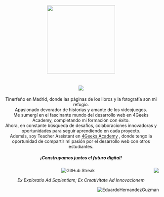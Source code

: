 <h3 align="center">
  <img src="https://media4.giphy.com/media/dbtDDSvWErdf2/giphy.gif" width="220" />
</h3>

<h1 align="center">
  <img src="https://readme-typing-svg.herokuapp.com?font=Fira+Code&pause=1000&color=000000&center=true&random=false&width=435&lines=Hola%2C+soy+Eduardo" />
</h1>

<p align="center">
  Tinerfeño en Madrid, donde las páginas de los libros y la fotografía son mi refugio. </br> 
  Apasionado devorador de historias y amante de los videojuegos. </br>
  Me sumergí en el fascinante mundo del desarrollo web en 4Geeks Academy, completando mi formación con éxito. </br>
  Ahora, en constante búsqueda de desafíos, colaboraciones innovadoras y oportunidades para seguir aprendiendo en cada proyecto. </br>
  Además, soy Teacher Assistant en <a href="https://github.com/4GeeksAcademy">4Geeks Academy</a>  , donde tengo la oportunidad de compartir mi pasión por el desarrollo web con otros estudiantes.
</p>




<h5 align="center">¡Construyamos juntos el futuro digital!</h5>

<p align="center">
  <img src="https://streak-stats.demolab.com?user=EduardoHernandezGuzman&theme=transparent&hide_border=true&locale=es&date_format=j%20M%5B%20Y%5D&card_width=400" alt="GitHub Streak" />
  <img src="https://github-readme-stats.vercel.app/api/top-langs/?username=EduardoHernandezGuzman&exclude_repo=github-readme-stats,anuraghazra.github.io" align="right" />
</p>

<p align="center"><i>Ex Exploratio Ad Sapientiam; Ex Creativitate Ad Innovacionem</i></p>
<p align="right"> <img src="https://komarev.com/ghpvc/?username=EduardoHernandezGuzman&label=Profile%20views&color=0e75b6&style=flat" alt="EduardoHernandezGuzman" /> </p>


